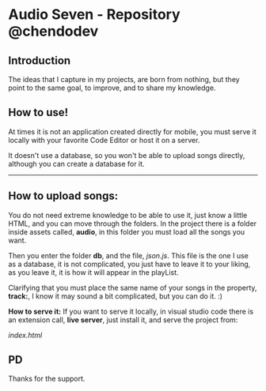 # Audio Seven - Repository @chendodev

## Introduction

The ideas that I capture in my projects, are born from nothing, but they point to the same goal, to improve, and to share my knowledge.

## **How to use!**
At times it is not an application created directly for mobile, you must serve it locally with your favorite Code Editor or host it on a server.

It doesn't use a database, so you won't be able to upload songs directly, although you can create a database for it.
****

## **How to upload songs:**
You do not need extreme knowledge to be able to use it, just know a little HTML, and you can move through the folders.
In the project there is a folder inside assets called, **audio**, in this folder you must load all the songs you want. 

Then you enter the folder **db**, and the file, *json.js*. 
This file is the one I use as a database, it is not complicated, you just have to leave it to your liking, as you leave it, it is how it will appear in the playList.

Clarifying that you must place the same name of your songs in the property, **track:**, I know it may sound a bit complicated, but you can do it. :)

**How to serve it:**
If you want to serve it locally, in visual studio code there is an extension
call, **live server**, just install it, and serve the project from:

*index.html*

## PD
Thanks for the support.